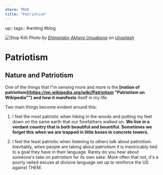 ```yaml
---
share: TRUE
title: "Patriotism"
---
```


up:: 
tags:: #writing #blog

![Stop Killi](https://images.unsplash.com/photo-1629626749129-2d7124893bf9?crop=entropy&cs=tinysrgb&fit=max&fm=jpg&ixid=MnwzNjAwOTd8MHwxfHNlYXJjaHwyOHx8cGF0cmlvdGlzbXxlbnwwfDB8fHwxNjY4MzAxMTU0&ixlib=rb-4.0.3&q=80&w=1080)
*Photo by [Ehimetalor Akhere Unuabona](https://unsplash.com/@theeastlondonphotographer?utm_source=Obsidian%20Image%20Inserter%20Plugin&utm_medium=referral) on [Unsplash](https://unsplash.com/?utm_source=Obsidian%20Image%20Inserter%20Plugin&utm_medium=referral)*


# Patriotism 

## Nature and Patriotism

One of the things that I"m sensing more and more is the **[notion of patriotism](https://en.wikipedia.org/wiki/Patriotism "Patriotism on Wikipedia"") and how it manifests** itself in my life.   

Two main things become evident around this:



1. I feel the most patriotic when hiking in the woods and putting my feet down on the same earth that our forefathers walked on.  **We live in a verdant country that is both beautiful and bountiful.  Sometimes we forget this when we are trapped in little boxes in concrete towers.**

2. I feel the least patriotic when listening to others talk about patriotism.  Inevitably, when people are taking about patriotism it is inextricably tied to a goal they have in their language.  Rarely do you hear about someone's take on patriotism for its own sake.  More often that not, it's a poorly veiled excuse at divisive language set up to reinforce the US against THEM.  

